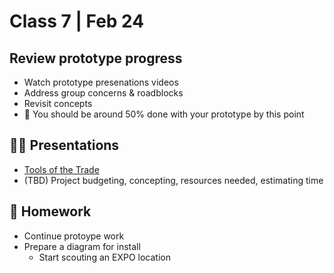 # Class 7 | Feb 24

## Review prototype progress

- Watch prototype presenations videos
- Address group concerns & roadblocks
- Revisit concepts
- 🚩 You should be around 50% done with your prototype by this point

## 👨‍🏫 Presentations

- [Tools of the Trade](../docs/tools-of-the-trade.md)
- (TBD) Project budgeting, concepting, resources needed, estimating time

## 📝 Homework

- Continue protoype work
- Prepare a diagram for install 
  - Start scouting an EXPO location